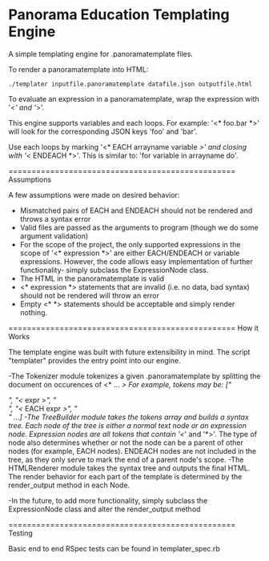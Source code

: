 Panorama Education Templating Engine
====================================

A simple templating engine for .panoramatemplate files.

To render a panoramatemplate into HTML:
	
	./templater inputfile.panoramatemplate datafile.json outputfile.html

To evaluate an expression in a panoramatemplate, wrap the expression with
'<*' and '*>'.

This engine supports variables and each loops. 
For example:
'<* foo.bar *>' will look for the corresponding JSON keys 'foo' and 'bar'.

Use each loops by marking '<* EACH arrayname variable *>' and closing with 
'<* ENDEACH *>'. This is similar to: 'for variable in arrayname do'.

=================================================
Assumptions

A few assumptions were made on desired behavior:
- Mismatched pairs of EACH and ENDEACH should not be rendered and throws a syntax error
- Valid files are passed as the arguments to program (though we do some argument validation)
- For the scope of the project, the only supported expressions in the scope of '<* expression *>' are 
	either EACH/ENDEACH or variable expressions. However, the code allows easy implementation of
	further functionality- simply subclass the ExpressionNode class.
- The HTML in the panoramatemplate is valid
- <* expression *> statements that are invalid (i.e. no data, bad syntax) should not be rendered will throw an error
- Empty <* *> statements should be acceptable and simply render nothing.

=================================================
How it Works

The template engine was built with future extensibility in mind. The script "templater" provides the entry point into
our engine.

-The Tokenizer module tokenizes a given .panoramatemplate by splitting the document on occurences of <* ... *>
	For example, tokens may be: ["<html><body><div>", "<* expr *>", "</div><aside>", "<* EACH expr *>", "</aside>" ...]
-The TreeBuilder module takes the tokens array and builds a syntax tree. Each node of the tree is either a normal 
	text node or an expression node. Expression nodes are all tokens that contain '<*' and '*>'. The type of node also 
	determines whether or not the node can be a parent of other nodes (for example, EACH nodes). ENDEACH nodes are not 
	included in the tree, as they only serve to mark the end of a parent node's scope. 
-The HTMLRenderer module takes the syntax tree and outputs the final HTML. The render behavior for each part of 
	the template is determined by the render_output method in each Node.

-In the future, to add more functionality, simply subclass the ExpressionNode class and alter the render_output method

=================================================
Testing

Basic end to end RSpec tests can be found in templater_spec.rb
